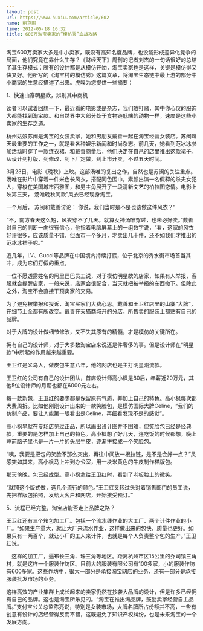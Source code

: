 ```yaml
---
layout: post
url: https://www.huxiu.com/article/602
name: 朝克图
time: 2012-05-18 16:32
title: 600万淘宝卖家的“模仿秀”血战攻略
---
```

淘宝600万卖家大多是中小卖家，既没有高知名度品牌，也没能形成差异化竞争的局面，他们究竟在靠什么生存？《财经天下》周刊的记者刘杰的一句话很好的总结了其生存模式：所有的设计都是从模仿开始，淘宝卖家也是这样，关键是模仿得又快又好。他所写的《淘宝村的模仿秀》这篇文章，将淘宝生态链中最上游的部分中小商家的生意经描述了出来。虎嗅为您提供一些摘要：

1、快速山寨明星款，辨别其中商机

读者可以试着回想一下，最近看的电影或是杂志，我们敢打赌，其中你心仪的服饰大都能找到淘宝款。和自然界中大部分处于食物链低端的动物一样，速度是这些小卖家的生存之道。

杭州姑娘苏闽是淘宝的女装卖家，她和男朋友戴善一起在淘宝经营女装店。苏闽每天最重要的工作之一，就是看各种娱乐新闻和时尚杂志。前几天，她看到范冰冰参加活动时穿了一款连衣裙，和戴善商量后，他们决定在自己的店里推出这款裙子。从设计到打版，到修改，到下厂定做，到上市开卖，不过五天时间。

3月23日，电影《晚秋》上映。这部汤唯的复出之作，自然也是苏闽的关注重点。汤唯在影片中穿着一件米色长风衣，搭配同色围巾，素颜出演一名假释的杀夫女犯人，穿梭在美国城市西雅图，和男主角展开了一段清新文艺的柏拉图恋情。电影上映第三天， 汤唯晚秋同款”风衣已经现身淘宝。

一个月后， 苏闽和戴善讨论： 你说，我们当时是不是也该做这件风衣？”

“不，南方春天这么短，风衣穿不了几天。就算女神汤唯穿过，也未必好卖。”戴善对自己的判断一向很有信心，他指着电脑屏幕上的一组数字说，“看，这家的风衣好评很多，应该质量不错，但面市一个多月，才卖出几十件，还不如我们才推出的范冰冰裙子呢。”

近几年，LV、Gucci等品牌在中国境内持续打假，位于北京的秀水街市场首当其冲，成为它们打假的重点。

一位不愿透露姓名的阿里巴巴员工说，对于模仿明星款的店家，如果有人举报，客服就会提醒店家，一般来说，店家会很配合，当天就把被举报的东西撤下。但除此之外，淘宝不会直接干预卖家的交易。

为了避免被举报和投诉，淘宝买家们大费心思。戴善和王卫红店里的山寨“大牌”，在细节上全都有所改变。戴善在天猫商城开的分店，所售卖的服装上都贴有自己的品牌。

对于大牌的设计做细节修改，又不失其原有的精髓，才是模仿的关键所在。

拥有自己的设计师，对于大多数淘宝店来说还是件奢侈的事。但是设计师在“明星款”中所起的作用越来越重要。

王卫红是义乌人，做皮包生意八年，他的网店也是主打明星潮流款。

王卫红的公司有自己的设计团队，首席设计师高小枫是80后，年薪近20万元，其他5位设计师的月薪也都在6000元左右。

每一款新包，王卫红的要求都是保留原有气质，并加上自己的特色。高小枫每次都大费周折。比如他刚刚设计出来的一款笑脸包，是模仿国际大牌Celine，“我们的仿制产品，要让人能第一眼看出是Celine，再细看发现不是的感觉”。

高小枫早就在专场店见过正品，所以画出设计图并不困难，但笑脸包已经是经典款，重要的是怎样加上自己的特色。高小枫想了好几天，连吃饭的时候都想，晚上睡前脑子里也是一片一片的头层牛皮，逐渐拼接成一个笑脸包。

“咦，我要是把包的笑脸不那么突出，再往中间放一根拉链，是不是会好一点？”灵感突如其来，高小枫马上冲到办公室，用一块米黄色的牛皮制作样版包。

那天傍晚，包已经成型。高小枫拿给王卫红时，看到了老板脸上的微笑。

“就照这个版式做，选几个流行的颜色。”王卫红又转过头对着销售部门的员工说， 先把样版包拍照，发给大客户和网店，开始接受预订。”

5、流程已经完整，淘宝店能否走上品牌之路？

王卫红还有三个箱包加工厂。包括一个流水线作业的大工厂、两个计件作业的小厂。“如果生产量大，就让大厂来流水作业，这样做出来的包快，质量也更好。如果只有一两百个，就让小厂的工人来计件，也就是每个人负责整个包的生产。”王卫红说。

　这样的加工厂，遍布长三角、珠三角等地区。距离杭州市区15公里的乔司镇三角村，就是这样一个服装作坊区。目前大的服装有限公司有100多家，小的服装作坊有600多家。这些作坊中，很大一部分是承接淘宝网店的业务，还有一部分是承接服装批发市场的业务。

这样高效的产业集群上成长起来的卖家仍然在抄袭大品牌的设计，但是许多已经拥有自己的品牌。这也是淘宝所乐见的。“淘宝在推出淘品牌，鼓励卖家经营自主品牌。”支付宝公关总监陈亮说，特别是女装市场，大牌名牌所占份额并不高，一些有创意有设计的店经营得反而不错，这既避免了知识产权纠纷，也是未来淘宝的一个发展方向。

